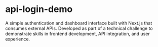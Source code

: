 # api-login-demo
A simple authentication and dashboard interface built with Next.js that consumes external APIs. Developed as part of a technical challenge to demonstrate skills in frontend development, API integration, and user experience.
